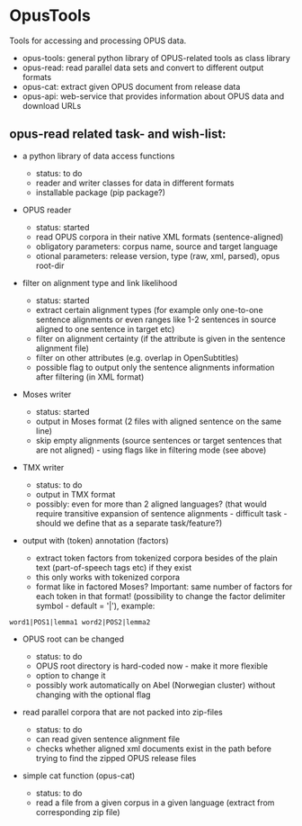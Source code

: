 # OpusTools

Tools for accessing and processing OPUS data.

* opus-tools: general python library of OPUS-related tools as class library
* opus-read: read parallel data sets and convert to different output formats
* opus-cat: extract given OPUS document from release data
* opus-api: web-service that provides information about OPUS data and download URLs

## opus-read related task- and wish-list:

* a python library of data access functions
  * status: to do
  * reader and writer classes for data in different formats
  * installable package (pip package?)
  
* OPUS reader
  * status: started
  * read OPUS corpora in their native XML formats (sentence-aligned)
  * obligatory parameters: corpus name, source and target language
  * otional parameters: release version, type (raw, xml, parsed), opus root-dir
  
* filter on alignment type and link likelihood
  * status: started
  * extract certain alignment types (for example only one-to-one sentence alignments or even ranges like 1-2 sentences in source aligned to one sentence in target etc)
  * filter on alignment certainty (if the attribute is given in the sentence alignment file)
  * filter on other attributes (e.g. overlap in OpenSubtitles)
  * possible flag to output only the sentence alignments information after filtering (in XML format)
  
* Moses writer
  * status: started
  * output in Moses format (2 files with aligned sentence on the same line)
  * skip empty alignments (source sentences or target sentences that are not aligned) - using flags like in filtering mode (see above)

* TMX writer
  * status: to do
  * output in TMX format
  * possibly: even for more than 2 aligned languages? (that would require transitive expansion of sentence alignments - difficult task - should we define that as a separate task/feature?)

* output with (token) annotation (factors)
  * extract token factors from tokenized corpora besides of the plain text (part-of-speech tags etc) if they exist
  * this only works with tokenized corpora
  * format like in factored Moses? Important: same number of factors for each token in that format! (possibility to change the factor delimiter symbol - default = '|'), example:
~~~
word1|POS1|lemma1 word2|POS2|lemma2
~~~

* OPUS root can be changed
  * status: to do
  * OPUS root directory is hard-coded now - make it more flexible
  * option to change it
  * possibly work automatically on Abel (Norwegian cluster) without changing with the optional flag
  
* read parallel corpora that are not packed into zip-files
  * status: to do
  * can read given sentence alignment file
  * checks whether aligned xml documents exist in the path before trying to find the zipped OPUS release files

* simple cat function (opus-cat)
  * status: to do
  * read a file from a given corpus in a given language (extract from corresponding zip file)
